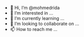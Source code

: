 - 👋 Hi, I’m @mohmedrida
- 👀 I’m interested in ...
- 🌱 I’m currently learning ...
- 💞️ I’m looking to collaborate on ...
- 📫 How to reach me ...

<!---
mohmedrida/mohmedrida is a ✨ special ✨ repository because its `README.md` (this file) appears on your GitHub profile.
You can click the Preview link to take a look at your changes.
--->
